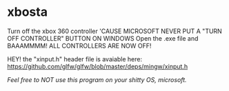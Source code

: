 # xbosta
Turn off the xbox 360 controller 'CAUSE MICROSOFT NEVER PUT A "TURN OFF CONTROLLER" BUTTON ON WINDOWS
Open the .exe file and BAAAMMMM! ALL CONTROLLERS ARE NOW OFF!

HEY! the "xinput.h" header file is avaiable here: https://github.com/glfw/glfw/blob/master/deps/mingw/xinput.h





*Feel free to NOT use this program on your shitty OS, microsoft.*
